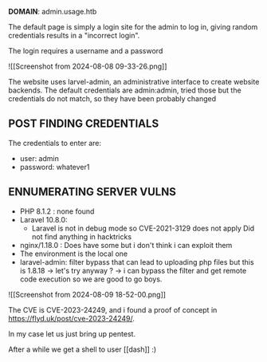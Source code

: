 **DOMAIN**: admin.usage.htb

The default page is simply a login site for the admin to log in, giving random credentials results in a "incorrect login".

The login requires a username and a password

![[Screenshot from 2024-08-08 09-33-26.png]]

The website uses larvel-admin, an administrative interface to create website backends. The default credentials are admin:admin, tried those but the credentials do not match, so they have been probably changed

## POST FINDING CREDENTIALS

The credentials to enter are:

- user: admin
- password: whatever1

## ENNUMERATING SERVER VULNS 

- PHP 8.1.2 : none found 
- Laravel 10.8.0: 
	- Laravel is not in debug mode so CVE-2021-3129 does not apply 
	 Did not find anything in hacktricks
- nginx/1.18.0 : Does have some but i don't think i can exploit them
- The environment is the local one
- laravel-admin: filter bypass that can lead to uploading php files but this is 1.8.18 -> let's try anyway ? -> i can bypass the filter and get remote code execution so we are good to go boys. 

![[Screenshot from 2024-08-09 18-52-00.png]]

The CVE is CVE-2023-24249, and i found a proof of concept in https://flyd.uk/post/cve-2023-24249/. 

In my case let us just bring up pentest.

After a while we get a shell to user [[dash]] :)

